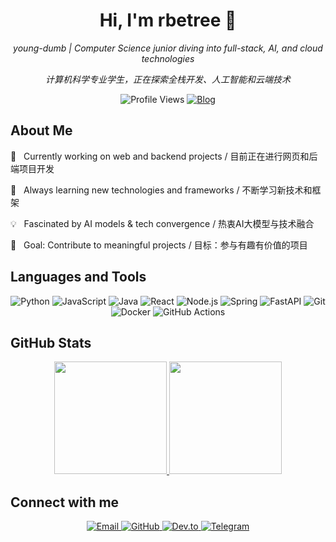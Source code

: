 <div align="center">
  <h1>Hi, I'm rbetree 👋</h1>
  <p><i>young-dumb | Computer Science junior diving into full-stack, AI, and cloud technologies</i></p>
  <p><i>计算机科学专业学生，正在探索全栈开发、人工智能和云端技术</i></p>
  
  <!-- Profile Views -->
  <img src="https://komarev.com/ghpvc/?username=rbetree&color=blueviolet&style=for-the-badge" alt="Profile Views" />
  <a href="https://blog.rzlnb.top">
    <img src="https://img.shields.io/badge/Blog-FF5722?style=for-the-badge&logo=blogger&logoColor=white" alt="Blog" />
  </a>
</div>

## About Me

🔭 &nbsp; Currently working on web and backend projects  / 目前正在进行网页和后端项目开发

🌱 &nbsp; Always learning new technologies and frameworks / 不断学习新技术和框架

💡 &nbsp; Fascinated by AI models & tech convergence / 热衷AI大模型与技术融合

🎯 &nbsp; Goal: Contribute to meaningful projects / 目标：参与有趣有价值的项目

## Languages and Tools

<div align="center">
  <img src="https://img.shields.io/badge/Python-3776AB?style=for-the-badge&logo=python&logoColor=white" alt="Python" />
  <img src="https://img.shields.io/badge/JavaScript-F7DF1E?style=for-the-badge&logo=javascript&logoColor=black" alt="JavaScript" />
  <img src="https://img.shields.io/badge/Java-ED8B00?style=for-the-badge&logo=openjdk&logoColor=white" alt="Java" />
  <img src="https://img.shields.io/badge/React-20232A?style=for-the-badge&logo=react&logoColor=61DAFB" alt="React" />
  <img src="https://img.shields.io/badge/Node.js-339933?style=for-the-badge&logo=node.js&logoColor=white" alt="Node.js" />
  <img src="https://img.shields.io/badge/Spring-6DB33F?style=for-the-badge&logo=spring&logoColor=white" alt="Spring" />
  <img src="https://img.shields.io/badge/FastAPI-009688?style=for-the-badge&logo=fastapi&logoColor=white" alt="FastAPI" />
  <img src="https://img.shields.io/badge/Git-F05032?style=for-the-badge&logo=git&logoColor=white" alt="Git" />
  <img src="https://img.shields.io/badge/Docker-2496ED?style=for-the-badge&logo=docker&logoColor=white" alt="Docker" />
  <img src="https://img.shields.io/badge/GitHub_Actions-2088FF?style=for-the-badge&logo=github-actions&logoColor=white" alt="GitHub Actions" />
</div>

## GitHub Stats

<div align="center">
  <a href="https://github.com/rbetree">
    <img height="180em" src="https://github-readme-stats.vercel.app/api?username=rbetree&show_icons=true&theme=tokyonight&include_all_commits=true&count_private=true&hide_border=true" />
    <img height="180em" src="https://github-readme-stats.vercel.app/api/top-langs/?username=rbetree&layout=compact&langs_count=6&theme=tokyonight&hide_border=true" />
  </a>
</div>

## Connect with me

<div align="center">
  <a href="mailto:rzlrong@outlook.com">
    <img src="https://img.shields.io/badge/Email-D14836?style=for-the-badge&logo=gmail&logoColor=white" alt="Email" />
  </a>
  <a href="https://github.com/rbetree">
    <img src="https://img.shields.io/badge/GitHub-181717?style=for-the-badge&logo=github&logoColor=white" alt="GitHub" />
  </a>
  <a href="https://dev.to/rbetree">
    <img src="https://img.shields.io/badge/DEV.TO-0A0A0A?style=for-the-badge&logo=dev.to&logoColor=white" alt="Dev.to" />
  </a>
  <a href="https://t.me/rzlrong">
    <img src="https://img.shields.io/badge/Telegram-2CA5E0?style=for-the-badge&logo=telegram&logoColor=white" alt="Telegram" />
  </a>
</div>
